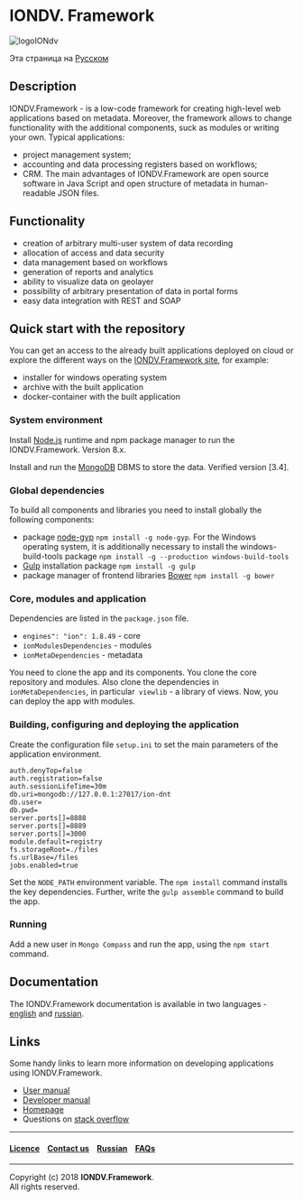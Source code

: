 # IONDV. Framework 
![logoIONdv](https://jobfilter.ru/uploaded_files/images/2017/01/24/159101/sm_U5eOsz95kjNWf_I7.png)

Эта страница на [Русском](/docs/ru/readme.md) 
## Description  
IONDV.Framework - is a low-code framework for creating high-level web applications based on metadata. Moreover, the framework allows to change functionality with the additional components, suck as modules or writing your own. Typical applications:
* project management system;
* accounting and data processing registers based on workflows;
* CRM.
The main advantages of IONDV.Framework are open source software in Java Script and open structure of metadata in human-readable JSON files.

## Functionality  

* creation of arbitrary multi-user system of data recording
* allocation of access and data security
* data management based on workflows
* generation of reports and analytics
* ability to visualize data on geolayer
* possibility of arbitrary presentation of data in portal forms
* easy data integration with REST and SOAP 

## Quick start with the repository
You can get an access to the already built applications deployed on cloud or explore the different ways on the [IONDV.Framework site](https://iondv.com), for example:  
* installer for windows operating system
* archive with the built application
* docker-container with the built application

### System environment

Install [Node.js](<https://nodejs.org/en/>) runtime and npm package manager to run the IONDV.Framework. Version 8.x.   

Install and run the [MongoDB](https://www.mongodb.org/) DBMS to store the data. Verified version [3.4].  

### Global dependencies

To build all components and libraries you need to install globally the following components:

* package [node-gyp](<https://github.com/nodejs/node-gyp>) `npm install -g node-gyp`. For the Windows operating system, it is additionally necessary to install the windows-build-tools package `npm install -g --production windows-build-tools`
* [Gulp](<http://gulpjs.com/>) installation package `npm install -g gulp`
* package manager of frontend libraries [Bower](<https://bower.io>) `npm install -g bower`

### Core, modules and application
Dependencies are listed in the `package.json` file.
* `engines": "ion": 1.8.49` - core
* `ionModulesDependencies` - modules
* `ionMetaDependencies` - metadata

You need to clone the app and its components. You clone the core repository and modules. Also clone the dependencies in `ionMetaDependencies`, in particular` viewlib` - a library of views. Now, you can deploy the app with modules.
### Building, configuring and deploying the application
Create the configuration file `setup.ini` to set the main parameters of the application environment.  

```
auth.denyTop=false
auth.registration=false
auth.sessionLifeTime=30m
db.uri=mongodb://127.0.0.1:27017/ion-dnt
db.user=
db.pwd=
server.ports[]=8888
server.ports[]=8889
server.ports[]=3000
module.default=registry
fs.storageRoot=./files
fs.urlBase=/files
jobs.enabled=true

```
Set the `NODE_PATH` environment variable. The `npm install` command installs the key dependencies. Further, write the `gulp assemble` command to build the app.
### Running
Add a new user in `Mongo Compass` and run the app, using the `npm start` command.
## Documentation 
The IONDV.Framework documentation is available in two languages - [english](/docs/en/index.md) and [russian](/docs/ru/index.md).  

## Links
Some handy links to learn more information on developing applications using IONDV.Framework.
* [User manual](/docs/en/manuals/user_manual.md)
* [Developer manual](/docs/en/manuals/dev_manual.md)
* [Homepage](<https://iondv.com/>)  
* Questions on [stack overflow](https://stackoverflow.com/search?q=iondv)


--------------------------------------------------------------------------  


 #### [Licence](/LICENCE.md) &ensp;  [Contact us](https://iondv.ru/index.html) &ensp;  [Russian](/docs/ru/readme.md)   &ensp; [FAQs](/faqs.md)          



--------------------------------------------------------------------------  

Copyright (c) 2018 **IONDV.Framework**.  
All rights reserved.  

